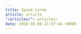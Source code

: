 ```yaml
---
title: Ipsum Lorem
article: article
"/articles/": articles/
date: 2018-05-08 21:57:44 +0000
---
```


